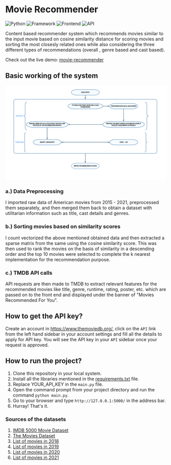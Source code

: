 
# Movie Recommender

![Python](https://img.shields.io/badge/Python-3.9.7-blueviolet)
![Framework](https://img.shields.io/badge/Framework-Flask-red)
![Frontend](https://img.shields.io/badge/Frontend-HTML/CSS/JS-green)
![API](https://img.shields.io/badge/API-TMDB-fcba03)

Content based recommender system which recommends movies similar to the input movie based on cosine similarity distance for scoring movies and sorting the most closesly related ones while also considering the three different types of recommendations (overall , genre based and cast based).

Check out the live demo: [movie-recommender](https://movie-recommender0291.herokuapp.com/)

## Basic working of the system

 ![image](static\Flowchart.png)

### a.) Data Preprocessing

I imported raw data of American movies from 2015 - 2021, preprocessed them separately, and then merged them back to obtain a dataset with utilitarian information such as title, cast details and genres.

### b.) Sorting movies based on similarity scores

I count vectorized the above mentioned obtained data and then extracted a sparse matrix from the same using the cosine similarity score. This was then used to rank the movies on the basis of similarity in a descending order and the top 10 movies were selected to complete the k nearest implementation for the recommendation purpose.

### c.) TMDB API calls

API requests are then made to TMDB to extract relevant features for the recommended movies like title, genre, runtime, rating, poster, etc. which are passed on to the front end and displayed under the banner of "Movies Recommended For You".

## How to get the API key?

Create an account in <https://www.themoviedb.org/>, click on the `API` link from the left hand sidebar in your account settings and fill all the details to apply for API key. You will see the API key in your `API` sidebar once your request is approved.

## How to run the project?

1. Clone this repository in your local system.
2. Install all the libraries mentioned in the [requirements.txt](https://github.com/lunaticAJ/Movie_Recommender/blob/main/requirements.txt) file.
3. Replace YOUR_API_KEY in the `main.py` file.
4. Open the command prompt from your project directory and run the command `python main.py`.
5. Go to your browser and type `http://127.0.0.1:5000/` in the address bar.
6. Hurray! That's it.

### Sources of the datasets

1. [IMDB 5000 Movie Dataset](https://www.kaggle.com/carolzhangdc/imdb-5000-movie-dataset)
2. [The Movies Dataset](https://www.kaggle.com/rounakbanik/the-movies-dataset)
3. [List of movies in 2018](https://en.wikipedia.org/wiki/List_of_American_films_of_2018)
4. [List of movies in 2019](https://en.wikipedia.org/wiki/List_of_American_films_of_2019)
5. [List of movies in 2020](https://en.wikipedia.org/wiki/List_of_American_films_of_2020)
6. [List of movies in 2021](https://en.wikipedia.org/wiki/List_of_American_films_of_2021)
